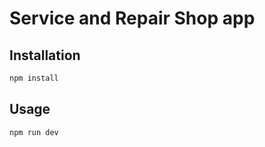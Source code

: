 # Service and Repair Shop app

## Installation

```bash
npm install
```

## Usage

```bash
npm run dev
```
